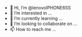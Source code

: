 - 👋 Hi, I’m @lenovoIPHONE6SS
- 👀 I’m interested in ...
- 🌱 I’m currently learning ...
- 💞️ I’m looking to collaborate on ...
- 📫 How to reach me ...

<!---
lenovoIPHONE6SS/lenovoIPHONE6SS is a ✨ special ✨ repository because its `README.md` (this file) appears on your GitHub profile.
You can click the Preview link to take a look at your changes.
--->

